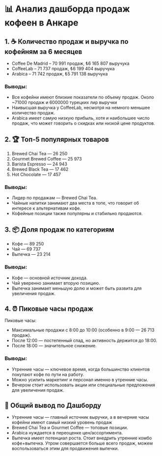# 📊 Анализ дашборда продаж кофеен в Анкаре

## 1. ☕ Количество продаж и выручка по кофейням за 6 месяцев

- Coffee De Madrid – 70 991 продаж, ₺6 165 807 выручука
- CoffeeLab – 71 737 продаж, ₺6 199 404 выручука
- Arabica – 71 742 продаж, ₺5 791 138 выручука

### Выводы:

- Все кофейни имеют близкие показатели по объему продаж. Около ~71000 продаж и 6000000 турецких лир выручки
- Наивысшая выручка у CoffeeLab, несмотря на немного меньшее количество продаж.
- Arabica имеет самую низкую прибыль, хотя и наибольшее число продаж, что может говорить о скидках или низкой цене продуктов.

## 2. 🏆 Топ-5 популярных товаров

 1. Brewed Chai Tea — 26 250
 2. Gourmet Brewed Coffee — 25 973
 3. Barista Espresso — 24 943
 4. Brewed Black Tea — 17 462
 5. Hot Chocolate — 17 457

### Выводы:

- Лидер по продажам — Brewed Chai Tea.
- Чайные напитки занимают два места в топе, что говорит об интересе к
альтернативам кофе.
- Кофейные позиции также популярны и стабильно продаются.

## 3. 📦 Доля продаж по категориям

- Кофе — 89 250
- Чай — 69 737
- Выпечка — 23 214

### Выводы:

- Кофе — основной источник дохода.
- Чай уверенно занимает вторую позицию.
- Выпечка занимает меньшую долю и может быть развита для увеличения
продаж.

## 4. ⏰ Пиковые часы продаж

Пиковые часы:
- Максимальные продажи с 8:00 до 10:00 (особенно в 9:00 — 26 713 продаж).
- После 12:00 — постепенный спад, но активность держится до 18:00.
- После 18:00 — значительное снижение.

### Выводы:

- Утренние часы — ключевое время, когда большинство клиентов покупают кофе
по пути на работу.
- Можно усилить маркетинг и персонал именно в утренние часы.
- Вечером стоит использовать акции или специальные предложения для
увеличения продаж.

## 📌 Общий вывод по Дашборду

- Утренние часы — главный источник выручки, а в вечерние часы кофейни имеют самый низкий уровень продаж
- Brewed Chai Tea и Gourmet Coffee — топовые позиции.
- Arabica нуждается в переоценке цен/ассортимента.
- Выпечка имеет потенциал роста. Стоит внедрить утренние комбо кофе+выпечка. Утром совершается больше всего продаж, можем воспользоваться этим для продвижения выпечки.
